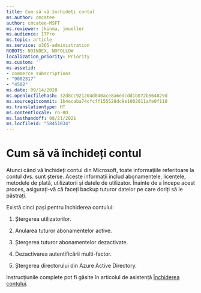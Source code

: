 ```yaml
---
title: Cum să vă închideți contul
ms.author: cmcatee
author: cmcatee-MSFT
ms.reviewer: jkinma, jmueller
ms.audience: ITPro
ms.topic: article
ms.service: o365-administration
ROBOTS: NOINDEX, NOFOLLOW
localization_priority: Priority
ms.custom: ''
ms.assetid:
- commerce_subscriptions
- "9002317"
- "4502"
ms.date: 09/14/2020
ms.openlocfilehash: 32d8cc921204d040ace8a6edcdd1b072b564829d
ms.sourcegitcommit: 1b4ecaba74cfcff155528dc9e1002011afe0f110
ms.translationtype: HT
ms.contentlocale: ro-RO
ms.lasthandoff: 08/21/2021
ms.locfileid: "58451034"
---
```

# <a name="how-to-close-your-account"></a>Cum să vă închideți contul

Atunci când vă închideți contul din Microsoft, toate informațiile referitoare la contul dvs. sunt șterse. Aceste informații includ abonamentele, licențele, metodele de plată, utilizatorii și datele de utilizator. Înainte de a începe acest proces, asigurați-vă că faceți backup tuturor datelor pe care doriți să le păstrați.

Există cinci pași pentru închiderea contului:

1. Ștergerea utilizatorilor.

2. Anularea tuturor abonamentelor active.

3. Ștergerea tuturor abonamentelor dezactivate.

4. Dezactivarea autentificării multi-factor.

5. Ștergerea directorului din Azure Active Directory.

Instrucțiunile complete pot fi găsite în articolul de asistență [Închiderea contului](https://docs.microsoft.com/microsoft-365/commerce/close-your-account).
